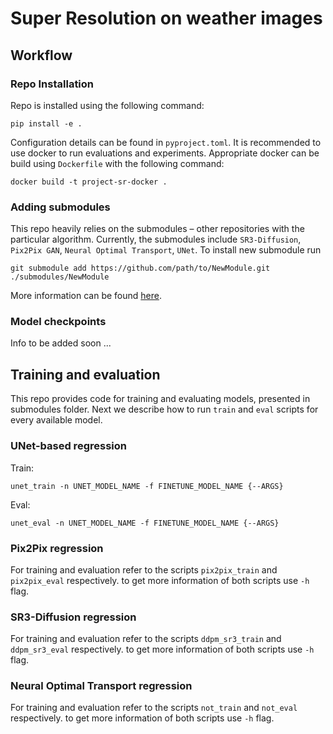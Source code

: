# Super Resolution on weather images

## Workflow
### Repo Installation
Repo is installed using the following command:
```shell
pip install -e .
```
Configuration details can be found in `pyproject.toml`. It is 
recommended to use docker to run evaluations and experiments. 
Appropriate docker can be build using `Dockerfile` with the 
following command:
```shell
docker build -t project-sr-docker .
```

### Adding submodules
This repo heavily relies on the submodules – other repositories with 
the particular algorithm. Currently, the submodules include `SR3-Diffusion`,
`Pix2Pix GAN`, `Neural Optimal Transport`, `UNet`. To install new submodule
run 
```shell
git submodule add https://github.com/path/to/NewModule.git ./submodules/NewModule
```
More information can be found [here](https://git-scm.com/book/en/v2/Git-Tools-Submodules).
### Model checkpoints
Info to be added soon ...

## Training and evaluation

This repo provides code for training and evaluating models, presented in 
submodules folder. Next we describe how to run `train` and `eval` scripts
for every available model.

### UNet-based regression
Train:
```shell
unet_train -n UNET_MODEL_NAME -f FINETUNE_MODEL_NAME {--ARGS}
```

Eval:
```shell
unet_eval -n UNET_MODEL_NAME -f FINETUNE_MODEL_NAME {--ARGS}
```
### Pix2Pix regression
For training and evaluation refer to the scripts `pix2pix_train` and  `pix2pix_eval` respectively.
to get more information of both scripts use `-h` flag.

### SR3-Diffusion regression
For training and evaluation refer to the scripts `ddpm_sr3_train` and  `ddpm_sr3_eval` respectively.
to get more information of both scripts use `-h` flag.

### Neural Optimal Transport regression
For training and evaluation refer to the scripts `not_train` and  `not_eval` respectively.
to get more information of both scripts use `-h` flag.
